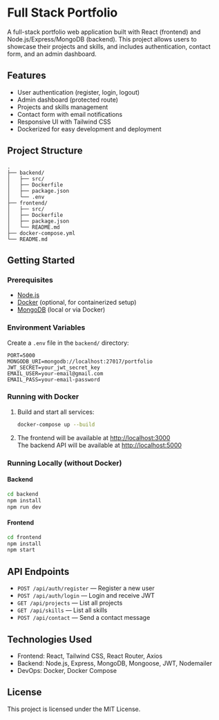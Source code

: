# Full Stack Portfolio

A full-stack portfolio web application built with React (frontend) and Node.js/Express/MongoDB (backend). This project allows users to showcase their projects and skills, and includes authentication, contact form, and an admin dashboard.

## Features

- User authentication (register, login, logout)
- Admin dashboard (protected route)
- Projects and skills management
- Contact form with email notifications
- Responsive UI with Tailwind CSS
- Dockerized for easy development and deployment

## Project Structure

```
.
├── backend/
│   ├── src/
│   ├── Dockerfile
│   ├── package.json
│   └── .env
├── frontend/
│   ├── src/
│   ├── Dockerfile
│   ├── package.json
│   └── README.md
├── docker-compose.yml
└── README.md
```

## Getting Started

### Prerequisites

- [Node.js](https://nodejs.org/)
- [Docker](https://www.docker.com/) (optional, for containerized setup)
- [MongoDB](https://www.mongodb.com/) (local or via Docker)

### Environment Variables

Create a `.env` file in the `backend/` directory:

```
PORT=5000
MONGODB_URI=mongodb://localhost:27017/portfolio
JWT_SECRET=your_jwt_secret_key
EMAIL_USER=your-email@gmail.com
EMAIL_PASS=your-email-password
```

### Running with Docker

1. Build and start all services:

   ```sh
   docker-compose up --build
   ```

2. The frontend will be available at [http://localhost:3000](http://localhost:3000)  
   The backend API will be available at [http://localhost:5000](http://localhost:5000)

### Running Locally (without Docker)

#### Backend

```sh
cd backend
npm install
npm run dev
```

#### Frontend

```sh
cd frontend
npm install
npm start
```

## API Endpoints

- `POST /api/auth/register` — Register a new user
- `POST /api/auth/login` — Login and receive JWT
- `GET /api/projects` — List all projects
- `GET /api/skills` — List all skills
- `POST /api/contact` — Send a contact message

## Technologies Used

- Frontend: React, Tailwind CSS, React Router, Axios
- Backend: Node.js, Express, MongoDB, Mongoose, JWT, Nodemailer
- DevOps: Docker, Docker Compose

## License

This project is licensed under the MIT License.
